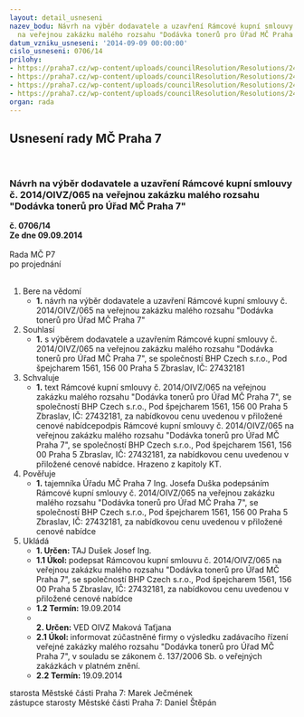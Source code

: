 ```yaml
---
layout: detail_usneseni
nazev_bodu: Návrh na výběr dodavatele a uzavření Rámcové kupní smlouvy č. 2014/OIVZ/065
  na veřejnou zakázku malého rozsahu "Dodávka tonerů pro Úřad MČ Praha 7"
datum_vzniku_usneseni: '2014-09-09 00:00:00'
cislo_usneseni: 0706/14
prilohy:
- https://praha7.cz/wp-content/uploads/councilResolution/Resolutions/24675/42-14-2._n%c3%a1vrh_r%c3%a1mcov%c3%a9_kupn%c3%ad_smlouvy.doc
- https://praha7.cz/wp-content/uploads/councilResolution/Resolutions/24675/42-14-3._cenov%c3%a1_nab%c3%addka.docx
- https://praha7.cz/wp-content/uploads/councilResolution/Resolutions/24675/42-14-4._v%c3%bdzva.doc
- https://praha7.cz/wp-content/uploads/councilResolution/Resolutions/24675/42-14-6._v%c3%bdpis_z_or_ze_dne_18.8.2014.pdf
organ: rada
---
```

<div id="ucUsn_pList" class="usn">
	<span><h2>Usnesení rady MČ Praha 7 </h2>
<br></span><div class="standBody">
<span><h3>Návrh na výběr dodavatele a uzavření Rámcové kupní smlouvy č. 2014/OIVZ/065 na veřejnou zakázku malého rozsahu "Dodávka tonerů pro Úřad MČ Praha 7"</h3></span><div class="center">
		<strong>č. 0706/14</strong><br>
	</div>
<div class="center">
		<strong>Ze dne 09.09.2014</strong><br><br>
	</div>Rada MČ P7<br> po projednání<br><br><ol>
<li>Bere na vědomí<ul><li>
<strong>1.</strong> návrh na výběr dodavatele a uzavření Rámcové kupní smlouvy č. 2014/OIVZ/065 na veřejnou zakázku malého rozsahu "Dodávka tonerů pro Úřad MČ Praha 7"</li></ul>
</li>
<li>Souhlasí<ul><li>
<strong>1.</strong> s výběrem dodavatele a uzavřením Rámcové kupní smlouvy č. 2014/OIVZ/065 na veřejnou zakázku malého rozsahu "Dodávka tonerů pro Úřad MČ Praha 7", se společností BHP Czech s.r.o., Pod  špejcharem 1561, 156 00 Praha 5 Zbraslav, IČ: 27432181</li></ul>
</li>
<li>Schvaluje<ul><li>
<strong>1.</strong> text Rámcové kupní smlouvy č. 2014/OIVZ/065 na veřejnou zakázku malého rozsahu "Dodávka tonerů pro Úřad MČ Praha 7", se společností BHP Czech s.r.o., Pod  špejcharem 1561, 156 00 Praha 5 Zbraslav, IČ: 27432181, za nabídkovou cenu uvedenou v  přiložené cenové nabídcepodpis Rámcové kupní smlouvy č. 2014/OIVZ/065 na veřejnou zakázku malého rozsahu "Dodávka tonerů pro Úřad MČ Praha 7", se společností BHP Czech s.r.o., Pod  špejcharem 1561, 156 00 Praha 5 Zbraslav, IČ: 27432181, za nabídkovou cenu uvedenou v  přiložené cenové nabídce. Hrazeno z kapitoly KT.</li></ul>
</li>
<li>Pověřuje<ul><li>
<strong>1.</strong> tajemníka Úřadu MČ Praha 7 Ing. Josefa Duška podepsáním  Rámcové kupní smlouvy č. 2014/OIVZ/065 na veřejnou zakázku malého rozsahu  "Dodávka tonerů pro Úřad MČ Praha 7", se společností BHP Czech s.r.o., Pod  špejcharem 1561, 156 00 Praha 5 Zbraslav, IČ: 27432181, za nabídkovou cenu uvedenou v  přiložené cenové nabídce</li></ul>
</li>
<li>Ukládá<ul>
<li>
<strong>1. Určen: </strong>TAJ Dušek Josef Ing.</li>
<li>
<strong>1.1 Úkol: </strong>podepsat  Rámcovou kupní smlouvu č. 2014/OIVZ/065 na veřejnou zakázku malého rozsahu "Dodávka tonerů pro Úřad MČ Praha 7", se společností BHP Czech s.r.o., Pod  špejcharem 1561, 156 00 Praha 5 Zbraslav, IČ: 27432181, za nabídkovou cenu uvedenou v  přiložené cenové nabídce</li>
<li>
<strong>1.2 Termín: </strong>19.09.2014</li>
<li>
<strong><br>2. Určen: </strong>VED OIVZ Maková Taťjana</li>
<li>
<strong>2.1 Úkol: </strong>informovat zúčastněné firmy o výsledku zadávacího řízení veřejné zakázky malého rozsahu "Dodávka tonerů pro Úřad MČ Praha 7", v souladu se zákonem č. 137/2006 Sb. o veřejných zakázkách v platném znění.    </li>
<li>
<strong>2.2 Termín: </strong>19.09.2014</li>
</ul>
</li>
</ol>starosta Městské části Praha 7: Marek Ječmének<br>zástupce starosty Městské části Praha 7: Daniel Štěpán 
</div>
</div>
